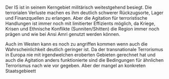 Der IS ist in seinem Kerngebiet militärisch weitestgehend besiegt. Die terrorialen Verluste machen es ihm deutlich schwerer Rückzugsorte, Lager und Finanzquellen zu erlangen. Aber die Agitation für terroristische Handlungen ist immer noch mit limitierter Effizients möglich, da Kriege, Krisen und Ethnische Konflikte (Sunniten/Shitten) die Region immer noch prägen und wie bei Ansi Amri genutzt werden können.

Auch im Westen kann es noch zu angriffen kommen wenn auch die Wahrscheinlichkeit deutlich geringer ist. Da der transnationale Terrorismus in Europa nie mit irgendwelchen eroberten Gebieten gerechnet hat und auch die Agitation anders funktionierte sind die Bedingungen für ähnlichen Terrorismus nach wie vor gegeben. Aber der mangel an konkreten Staatsgebieett                                                                                                                                                                                                                                                                                                             
